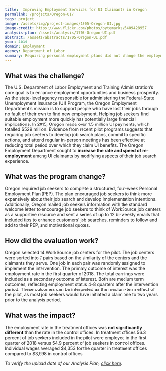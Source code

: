 ```yaml
---
title:  Improving Employment Services for UI Claimants in Oregon
permalink: /projects/Oregon-UI/
tags: project  
image: /assets/img/project-images/1705-Oregon-UI.jpg  
image-credit: https://www.flickr.com/photos/bytemarks/5409428957
analysis-plan: /assets/analysis/1705-Oregon-UI.pdf
abstract: /assets/abstracts/1705-Oregon-UI.pdf
year: 2019  
domain: Employment
agency: Department of Labor
summary: Requiring personal employment plans did not change the employment rate
---
```


## What was the challenge?

The U.S. Department of Labor Employment and Training Administration’s core goal is to enhance employment opportunities and business prosperity. As the state-level agency responsible for administering the Federal-State Unemployment Insurance (UI) Program, the Oregon Employment Department’s mission is to support people who have lost their jobs through no fault of their own to find new employment. Helping job seekers find suitable employment more quickly has potentially large financial implications. In 2015, Oregon made over 1.5 million UI payments, which totalled $529 million. Evidence from recent pilot programs suggests that requiring job seekers to develop job search plans, commit to specific actions, and attend regular in-person meetings has been effective at reducing total period over which they claim UI benefits. The Oregon Employment Department sought to **increase the rate and speed of re-employment** among UI claimants by modifying aspects of their job search experience. 

## What was the program change?

Oregon required job seekers to complete a structured, four-week Personal Employment Plan (PEP). The plan encouraged job seekers to think more expansively about their job search and develop implementation intentions. Additionally, Oregon mailed job seekers information with the standard welcome letter to encourage job seekers to think of WorkSource job centers as a supportive resource and sent a series of up to 12 bi-weekly emails that included tips to enhance customers’ job searches, reminders to follow and add to their PEP, and motivational quotes. 

## How did the evaluation work?

Oregon selected 14 WorkSource job centers for the pilot. The job centers were sorted into 7 pairs based on the similarity of the centers and the claimants they serve. One job in each pair was randomly assigned to implement the intervention. The primary outcome of interest was the employment rate in the first quarter of 2018. The total earnings were included as a secondary outcome of interest. Both are medium term outcomes, reflecting employment status 4-8 quarters after the intervention period. These outcomes can be interpreted as the medium-term effect of the pilot, as most job seekers would have initiated a claim one to two years prior to the analysis period.

## What was the impact?

The employment rate in the treatment offices was **not significantly different** than the rate in the control offices. In treatment offices 56.3 percent of job seekers included in the pilot were employed in the first quarter of 2018 versus 54.9 percent of job seekers in control offices. Individual wages averaged $4,353 for the quarter in treatment offices compared to $3,998 in control offices. 

<i>To verify the upload date of our Analysis Plan, <a href="https://github.com/gsa-oes/office-of-evaluation-sciences/tree/master/assets/analysis">click here</a>.</i>
